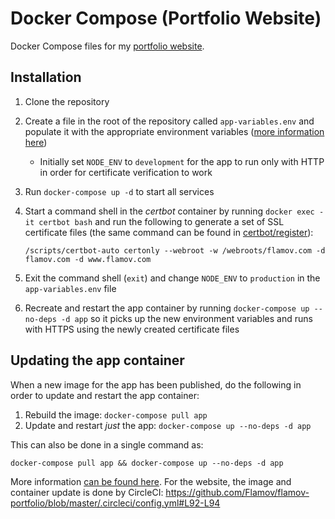 # Docker Compose (Portfolio Website)

Docker Compose files for my [portfolio website](https://github.com/Flamov/flamov-portfolio).

## Installation

1. Clone the repository
2. Create a file in the root of the repository called `app-variables.env` and populate it with the appropriate environment variables ([more information here](https://github.com/Flamov/flamov-portfolio#installation))
    * Initially set `NODE_ENV` to `development` for the app to run only with HTTP in order for certificate verification to work
3. Run `docker-compose up -d` to start all services
4. Start a command shell in the _certbot_ container by running `docker exec -it certbot bash` and run the following to generate a set of SSL certificate files (the same command can be found in [certbot/register](certbot/register)):

    ```/scripts/certbot-auto certonly --webroot -w /webroots/flamov.com -d flamov.com -d www.flamov.com```

5. Exit the command shell (`exit`) and change `NODE_ENV` to `production` in the `app-variables.env` file
6. Recreate and restart the app container by running `docker-compose up --no-deps -d app` so it picks up the new environment variables and runs with HTTPS using the newly created certificate files

## Updating the app container

When a new image for the app has been published, do the following in order to update and restart the app container:

1. Rebuild the image: `docker-compose pull app`
2. Update and restart _just_ the app: `docker-compose up --no-deps -d app`

This can also be done in a single command as:

```docker-compose pull app && docker-compose up --no-deps -d app```

More information [can be found here](https://docs.docker.com/compose/production/#deploying-changes). For the website, the image and container update is done by CircleCI: https://github.com/Flamov/flamov-portfolio/blob/master/.circleci/config.yml#L92-L94
